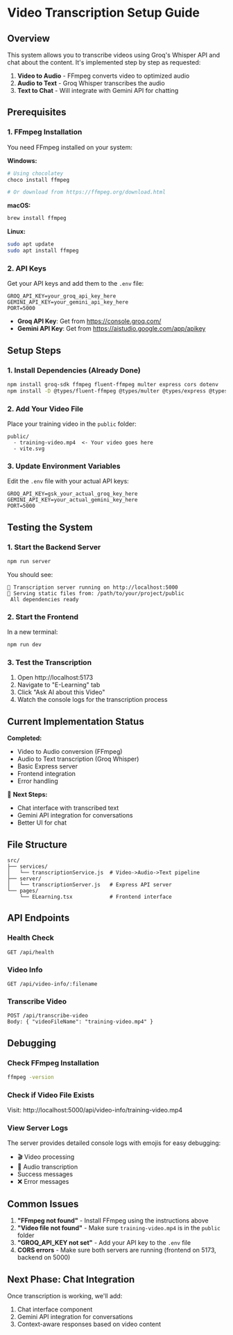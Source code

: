 # Video Transcription Setup Guide

## Overview
This system allows you to transcribe videos using Groq's Whisper API and chat about the content. It's implemented step by step as requested:

1. **Video to Audio** - FFmpeg converts video to optimized audio
2. **Audio to Text** - Groq Whisper transcribes the audio
3. **Text to Chat** - Will integrate with Gemini API for chatting

## Prerequisites

### 1. FFmpeg Installation
You need FFmpeg installed on your system:

**Windows:**
```bash
# Using chocolatey
choco install ffmpeg

# Or download from https://ffmpeg.org/download.html
```

**macOS:**
```bash
brew install ffmpeg
```

**Linux:**
```bash
sudo apt update
sudo apt install ffmpeg
```

### 2. API Keys
Get your API keys and add them to the `.env` file:

```env
GROQ_API_KEY=your_groq_api_key_here
GEMINI_API_KEY=your_gemini_api_key_here
PORT=5000
```

- **Groq API Key**: Get from https://console.groq.com/
- **Gemini API Key**: Get from https://aistudio.google.com/app/apikey

## Setup Steps

### 1. Install Dependencies (Already Done)
```bash
npm install groq-sdk ffmpeg fluent-ffmpeg multer express cors dotenv
npm install -D @types/fluent-ffmpeg @types/multer @types/express @types/cors
```

### 2. Add Your Video File
Place your training video in the `public` folder:
```
public/
  - training-video.mp4  <- Your video goes here
  - vite.svg
```

### 3. Update Environment Variables
Edit the `.env` file with your actual API keys:
```env
GROQ_API_KEY=gsk_your_actual_groq_key_here
GEMINI_API_KEY=your_actual_gemini_key_here
PORT=5000
```

## Testing the System

### 1. Start the Backend Server
```bash
npm run server
```

You should see:
```
🚀 Transcription server running on http://localhost:5000
📁 Serving static files from: /path/to/your/project/public
 All dependencies ready
```

### 2. Start the Frontend
In a new terminal:
```bash
npm run dev
```

### 3. Test the Transcription
1. Open http://localhost:5173
2. Navigate to "E-Learning" tab
3. Click "Ask AI about this Video"
4. Watch the console logs for the transcription process

## Current Implementation Status

 **Completed:**
- Video to Audio conversion (FFmpeg)
- Audio to Text transcription (Groq Whisper)
- Basic Express server
- Frontend integration
- Error handling

🚧 **Next Steps:**
- Chat interface with transcribed text
- Gemini API integration for conversations
- Better UI for chat

## File Structure
```
src/
├── services/
│   └── transcriptionService.js  # Video->Audio->Text pipeline
├── server/
│   └── transcriptionServer.js   # Express API server
└── pages/
    └── ELearning.tsx            # Frontend interface
```

## API Endpoints

### Health Check
```
GET /api/health
```

### Video Info
```
GET /api/video-info/:filename
```

### Transcribe Video
```
POST /api/transcribe-video
Body: { "videoFileName": "training-video.mp4" }
```

## Debugging

### Check FFmpeg Installation
```bash
ffmpeg -version
```

### Check if Video File Exists
Visit: http://localhost:5000/api/video-info/training-video.mp4

### View Server Logs
The server provides detailed console logs with emojis for easy debugging:
- 🎬 Video processing
- 🎤 Audio transcription
-  Success messages
- ❌ Error messages

## Common Issues

1. **"FFmpeg not found"** - Install FFmpeg using the instructions above
2. **"Video file not found"** - Make sure `training-video.mp4` is in the `public` folder
3. **"GROQ_API_KEY not set"** - Add your API key to the `.env` file
4. **CORS errors** - Make sure both servers are running (frontend on 5173, backend on 5000)

## Next Phase: Chat Integration
Once transcription is working, we'll add:
1. Chat interface component
2. Gemini API integration for conversations
3. Context-aware responses based on video content 